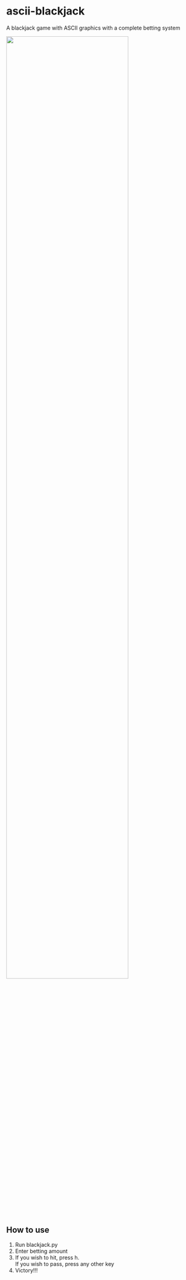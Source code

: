 # ascii-blackjack
A blackjack game with ASCII graphics with a complete betting system

<img src="https://github.com/arnav0red/ascii-blackjack/assets/124733483/514f1d94-5e99-4293-a860-76c0e841f718.png" width="80%">

## How to use
1. Run blackjack.py
2. Enter betting amount
3. If you wish to hit, press h. <br>
   If you wish to pass, press any other key
4. Victory!!!

